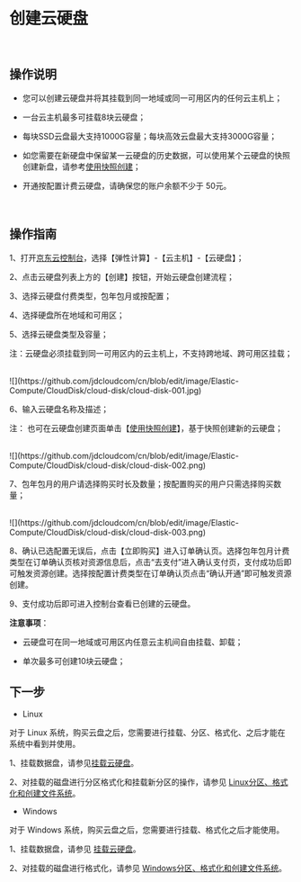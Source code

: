 # 创建云硬盘

<br>

##  操作说明


- 您可以创建云硬盘并将其挂载到同一地域或同一可用区内的任何云主机上；



- 一台云主机最多可挂载8块云硬盘；



- 每块SSD云盘最大支持1000G容量；每块高效云盘最大支持3000G容量；



- 如您需要在新硬盘中保留某一云硬盘的历史数据，可以使用某个云硬盘的快照创建新盘，请参考[使用快照创建](https://www.jdcloud.com/help/detail/891/isCatalog/1)；



- 开通按配置计费云硬盘，请确保您的账户余额不少于 50元。

<br>

##  操作指南

1、打开[京东云控制台](https://console.jdcloud.com/)，选择【弹性计算】-【云主机】-【云硬盘】；

2、点击云硬盘列表上方的【创建】按钮，开始云硬盘创建流程；

3、选择云硬盘付费类型，包年包月或按配置；

4、选择硬盘所在地域和可用区；

5、选择云硬盘类型及容量；

注：云硬盘必须挂载到同一可用区内的云主机上，不支持跨地域、跨可用区挂载；

<br>
![](https://github.com/jdcloudcom/cn/blob/edit/image/Elastic-Compute/CloudDisk/cloud-disk/cloud-disk-001.jpg)
<br>

6、输入云硬盘名称及描述；

注： 也可在云硬盘创建页面单击【[使用快照创建](https://www.jdcloud.com/help/detail/891/isCatalog/1)】，基于快照创建新的云硬盘；

<br>
![](https://github.com/jdcloudcom/cn/blob/edit/image/Elastic-Compute/CloudDisk/cloud-disk/cloud-disk-002.png)
<br>

7、包年包月的用户请选择购买时长及数量；按配置购买的用户只需选择购买数量；

<br>
![](https://github.com/jdcloudcom/cn/blob/edit/image/Elastic-Compute/CloudDisk/cloud-disk/cloud-disk-003.png)
<br>


8、确认已选配置无误后，点击【立即购买】进入订单确认页。选择包年包月计费类型在订单确认页核对资源信息后，点击“去支付”进入确认支付页，支付成功后即可触发资源创建。选择按配置计费类型在订单确认页点击“确认开通”即可触发资源创建。

9、支付成功后即可进入控制台查看已创建的云硬盘。

**注意事项**：



- 云硬盘可在同一地域或可用区内任意云主机间自由挂载、卸载；



- 单次最多可创建10块云硬盘；


## 下一步



- Linux

对于 Linux 系统，购买云盘之后，您需要进行挂载、分区、格式化、之后才能在系统中看到并使用。

1、挂载数据盘，请参见[挂载云硬盘](https://www.jdcloud.com/help/detail/505/isCatalog/1)。<br>

2、对挂载的磁盘进行分区格式化和挂载新分区的操作，请参见 [Linux分区、格式化和创建文件系统](https://www.jdcloud.com/help/detail/515/isCatalog/1)。




- Windows

对于 Windows 系统，购买云盘之后，您需要进行挂载、格式化之后才能使用。

1、挂载数据盘，请参见 [挂载云硬盘](https://www.jdcloud.com/help/detail/505/isCatalog/1)。<br>

2、对挂载的磁盘进行格式化，请参见 [Windows分区、格式化和创建文件系统](https://www.jdcloud.com/help/detail/514/isCatalog/1)。

	

	




	
	


